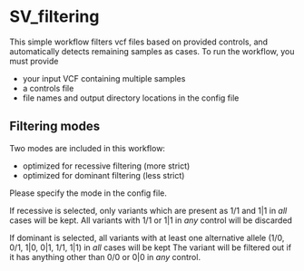 # SV_filtering

This simple workflow filters vcf files based on provided controls, and automatically detects remaining samples as cases.
To run the workflow, you must provide

* your input VCF containing multiple samples
* a controls file
* file names and output directory locations in the config file

## Filtering modes

Two modes are included in this workflow: 

- optimized for recessive filtering (more strict) 
- optimized for dominant filtering (less strict) 

Please specify the mode in the config file.

If recessive is selected, only variants which are present as 1/1 and 1|1 in *all* cases will be kept. 
All variants with 1/1 or 1|1 in *any* control will be discarded

If dominant is selected, all variants with at least one alternative allele (1/0, 0/1, 1|0, 0|1, 1/1, 1|1) in *all* cases will be kept
The variant will be filtered out if it has anything other than 0/0 or 0|0 in *any* control.
